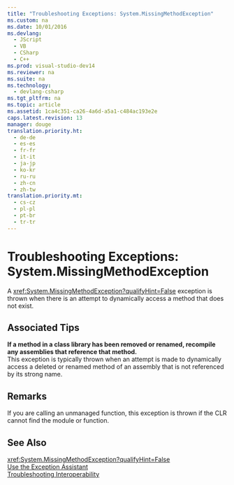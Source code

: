 ```yaml
---
title: "Troubleshooting Exceptions: System.MissingMethodException"
ms.custom: na
ms.date: 10/01/2016
ms.devlang: 
  - JScript
  - VB
  - CSharp
  - C++
ms.prod: visual-studio-dev14
ms.reviewer: na
ms.suite: na
ms.technology: 
  - devlang-csharp
ms.tgt_pltfrm: na
ms.topic: article
ms.assetid: 1ca4c351-ca26-4a6d-a5a1-c484ac193e2e
caps.latest.revision: 13
manager: douge
translation.priority.ht: 
  - de-de
  - es-es
  - fr-fr
  - it-it
  - ja-jp
  - ko-kr
  - ru-ru
  - zh-cn
  - zh-tw
translation.priority.mt: 
  - cs-cz
  - pl-pl
  - pt-br
  - tr-tr
---
```

# Troubleshooting Exceptions: System.MissingMethodException
A <xref:System.MissingMethodException?qualifyHint=False> exception is thrown when there is an attempt to dynamically access a method that does not exist.  
  
## Associated Tips  
 **If a method in a class library has been removed or renamed, recompile any assemblies that reference that method.**  
 This exception is typically thrown when an attempt is made to dynamically access a deleted or renamed method of an assembly that is not referenced by its strong name.  
  
## Remarks  
 If you are calling an unmanaged function, this exception is thrown if the CLR cannot find the module or function.  
  
## See Also  
 <xref:System.MissingMethodException?qualifyHint=False>   
 [Use the Exception Assistant](../Topic/How%20to:%20Use%20the%20Exception%20Assistant.md)   
 [Troubleshooting Interoperability](../Topic/Troubleshooting%20Interoperability%20\(Visual%20Basic\).md)